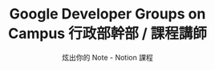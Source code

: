 ---
title: "
    Google Developer Groups on Campus 行政部幹部 / 課程講師
    "
subtitle: "炫出你的 Note - Notion 課程"
description: "Sep. 2023 - Jun. 2024 "
icon: '2'
pubDate: 'Jul 08 2022'
heroImage: "/src/assets/GDG.jpg"

---